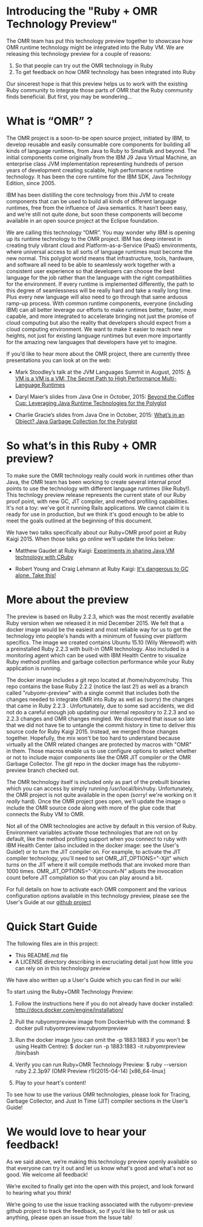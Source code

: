 # Introducing the "Ruby + OMR Technology Preview"

The OMR team has put this technology preview together to showcase how OMR runtime technology might be integrated into the Ruby VM.
We are releasing this technology preview for a couple of reasons:

1. So that people can try out the OMR technology in Ruby
2. To get feedback on how OMR technology has been integrated into Ruby

Our sincerest hope is that this preview helps us to work with the existing Ruby community to integrate
those parts of OMR that the Ruby community finds beneficial. But first, you may be wondering…


# What is “OMR” ?

The OMR project is a soon-to-be open source project, initiated by IBM, to develop reusable and easily
consumable core components for building all kinds of language runtimes, from Java to Ruby to Smalltalk
and beyond. The initial components come originally from the IBM J9 Java Virtual Machine, an enterprise
class JVM implementation representing hundreds of person years of development creating scalable, high
performance runtime technology. It has been the core runtime for the IBM SDK, Java Technlogy Edition,
since 2005.

IBM has been distilling the core technology from this JVM to create components that can be used to
build all kinds of different language runtimes, free from the influence of Java semantics. It hasn’t
been easy, and we’re still not quite done, but soon these components will become available in an
open source project at the Eclipse foundation.

We are calling this technology “OMR”. You may wonder why IBM is opening up its runtime technology to
the OMR project. IBM has deep interest in creating truly vibrant cloud and Platform-as-a-Service
(PaaS) environments, where universal access to all sorts of language runtimes must become the new
normal. This polyglot world means that infrastructure, tools, hardware, and software all need to be
able to seamlessly work together with a consistent user experience so that developers can choose the
best language for the job rather than the language with the right compatibilities for the environment.
If every runtime is implemented differently, the path to this degree of seamlessness will be really
hard and take a really long time. Plus every new language will also need to go through that same
arduous ramp-up process. With common runtime components, everyone (including IBM) can all better
leverage our efforts to make runtimes better, faster, more capable, and more integrated to accelerate
bringing not just the promise of cloud computing but also the reality that developers should expect
from a cloud computing environment. We want to make it easier to reach new heights, not just for
existing language runtimes but even more importantly for the amazing new languages that developers
have yet to imagine.

If you’d like to hear more about the OMR project, there are currently three presentations you can
look at on the web:

* Mark Stoodley’s talk at the JVM Languages Summit in August, 2015:
  [A VM is a VM is a VM: The Secret Path to High Performance Multi-Language Runtimes](https://www.youtube.com/watch?v=kOnyJurioyw)

* Daryl Maier’s slides from Java One in October, 2015:
  [Beyond the Coffee Cup: Leveraging Java Runtime Technologies for the Polyglot](http://www.slideshare.net/0xdaryl/javaone-2015-con7547-beyond-the-coffee-cup-leveraging-java-runtime-technologies-for-polyglot?related=1)

* Charlie Gracie’s slides from Java One in October, 2015:
  [What’s in an Object? Java Garbage Collection for the Polyglot](http://www.slideshare.net/charliegracie1/javaone-whats-in-an-object)


# So what’s in this Ruby + OMR preview?

To make sure the OMR technology really could work in runtimes other than Java, the OMR team has
been working to create several internal proof points to use the technology with different language
runtimes (like Ruby!). This technlogy preview release represents the current state of our Ruby proof
point, with new GC, JIT compiler, and method profiling capabilities. It's not a toy: we've got it
running Rails applications. We cannot claim it is ready for use in production, but we think it's good
enough to be able to meet the goals outlined at the beginning of this document.

We have two talks specifically about our Ruby+OMR proof point at Ruby Kaigi 2015. When those talks go
online we'll update the links below:

* Matthew Gaudet at Ruby Kaigi:
  [Experiments in sharing Java VM technology with CRuby](http://rubykaigi.org/2015/presentations/MattStudies)

* Robert Young and Craig Lehmann at Ruby Kaigi:
  [It's dangerous to GC alone. Take this!](http://rubykaigi.org/2015/presentations/youngrw_CraigLehmann)

# More about the preview

The preview is based on Ruby 2.2.3, which was the most recently available Ruby version when we
released it in mid December 2015. We felt that a docker image would be the easiest and most reliable
way for us to get the technology into people's hands with a minimum of fussing over platform specifics.
The image we created contains Ubuntu 15.10 (Wily Werewolf) with a preinstalled Ruby 2.2.3 with built-in
OMR technology. Also included is a monitoring agent which can be used with IBM Health Centre to visualize
Ruby method profiles and garbage collection performance while your Ruby application is running.

The docker image includes a git repo located at /home/rubyomr/ruby.  This repo contains the base
Ruby 2.2.2 (notice the last 2!) as well as a branch called "rubyomr-preview" with a single
commit that includes both the changes needed to integrate OMR into Ruby as well as (sorry) the changes
that came in Ruby 2.2.3 . Unfortunately, due to some sad accidents, we did not do a careful enough job updating
our internal repository to 2.2.3 and so 2.2.3 changes and OMR changes mingled. We discovered that issue
so late that we did not have tie to untangle the commit history in time to deliver this source code for
Ruby Kaigi 2015. Instead, we merged those changes together. Hopefully, the mix won't be too hard to
understand because virtually all the OMR related changes are protected by macros with "OMR" in them.
Those macros enable us to use configure options to select whether or not to include major components like
the OMR JIT compiler or the OMR Garbage Collector. The git repo in the docker image has the
rubyomr-preview branch checked out.

The OMR technology itself is included only as part of the prebuilt binaries which you can access by
simply running /usr/local/bin/ruby. Unfortunately, the OMR project is not quite available in the open
(sorry! we're working on it *really* hard). Once the OMR project goes open, we'll update the image
o include the OMR source code along with more of the glue code that connects the Ruby VM to OMR.

Not all of the OMR technologies are active by default in this version of Ruby.  Environment variables
activate those technologies that are not on by default, like the method profiling support when you
connect to ruby with IBM Health Center (also included in the docker image: see the User's Guide!) or to
turn the JIT compiler on. For example, to activate the JIT compiler technology, you'll need to set
OMR_JIT_OPTIONS="-Xjit" which turns on the JIT where it will compile methods that are invoked more than
1000 times. OMR_JIT_OPTIONS="-Xjit:count=N" adjusts the invocation count before JIT compilation so that
you can play around a bit.

For full details on how to activate each OMR component and the various configuration options available
in this technology preview, please see the User's Guide at our [github project](https://github.com/rubyomr-preview/rubyomr-preview)

# Quick Start Guide

The following files are in this project:

* This README.md file
* A LICENSE directory describing in excruciating detail just how little you can rely on in this technology preview

We have also written up a User's Guide which you can find in our wiki

To start using the Ruby+OMR Technology Preview:

1. Follow the instructions here if you do not already have docker installed:
    http://docs.docker.com/engine/installation/

2. Pull the rubyomrpreview image from DockerHub with the command:
    $ docker pull rubyomrpreview:rubyomrpreview

3. Run the docker image (you can omit the -p 1883:1883 if you won't be using Health Centre):
    $ docker run -p 1883:1883 -it rubyomrpreview /bin/bash

4. Verify you can run Ruby+OMR Technology Preview:
    $ ruby --version
   ruby 2.2.3p97 (OMR Preview r1)(2015-04-14) [x86_64-linux]

5. Play to your heart's content!

To see how to use the various OMR technologies, please look for Tracing, Garbage Collector, and Just In Time (JIT) compiler sections in the User’s Guide!

# We would love to hear your feedback!

As we said above, we’re making this technology preview openly available so that everyone can
try it out and let us know what's good and what's not so good.  We welcome all feedback!

We’re excited to finally get into the open with this project, and look forward to hearing what you
think!

We’re going to use the issue tracking associated with the rubyomr-preview github project to track the
feedback, so if you’d like to tell or ask us anything, please open an issue from the Issue tab!
